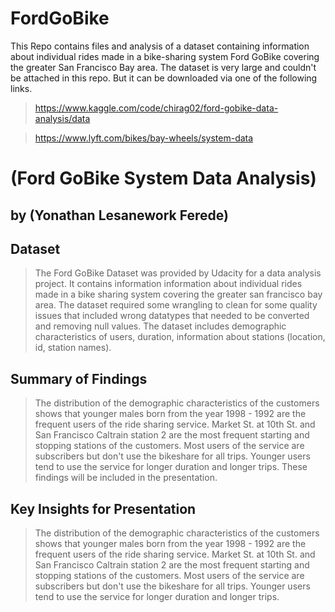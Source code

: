 # FordGoBike
This Repo contains files and analysis of a dataset containing information about individual rides made in a bike-sharing system Ford GoBike covering the greater San Francisco Bay area. 
The dataset is very large and couldn't be attached in this repo. But it can be downloaded via one of the following links.
> https://www.kaggle.com/code/chirag02/ford-gobike-data-analysis/data

> https://www.lyft.com/bikes/bay-wheels/system-data

# (Ford GoBike System Data Analysis)
## by (Yonathan Lesanework Ferede)

## Dataset

> The Ford GoBike Dataset was provided by Udacity for a data analysis project. It contains information information about individual rides made in a bike sharing system covering the greater san francisco bay area.
> The dataset required some wrangling to clean for some quality issues that included wrong datatypes that needed to be converted and removing null values.
> The dataset includes demographic characteristics of users, duration, information about stations (location, id, station names).


## Summary of Findings

> The distribution of the demographic characteristics of the customers shows that younger males born from the year 1998 - 1992 are the frequent users of the ride sharing service.
> Market St. at 10th St. and San Francisco Caltrain station 2 are the most frequent starting and stopping stations of the customers.
> Most users of the service are subscribers but don't use the bikeshare for all trips.
> Younger users tend to use the service for longer duration and longer trips.
> These findings will be included in the presentation.


## Key Insights for Presentation

> The distribution of the demographic characteristics of the customers shows that younger males born from the year 1998 - 1992 are the frequent users of the ride sharing service.
> Market St. at 10th St. and San Francisco Caltrain station 2 are the most frequent starting and stopping stations of the customers.
> Most users of the service are subscribers but don't use the bikeshare for all trips.
> Younger users tend to use the service for longer duration and longer trips.

